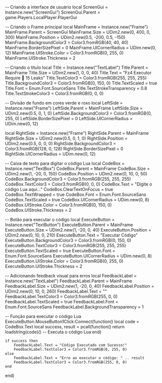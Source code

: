 
-- Criando a interface de usuário
local ScreenGui = Instance.new("ScreenGui")
ScreenGui.Parent = game.Players.LocalPlayer.PlayerGui

-- Criando o Frame principal
local MainFrame = Instance.new("Frame")
MainFrame.Parent = ScreenGui
MainFrame.Size = UDim2.new(0, 400, 0, 300)
MainFrame.Position = UDim2.new(0.5, -200, 0.5, -150)
MainFrame.BackgroundColor3 = Color3.fromRGB(40, 40, 40)
MainFrame.BorderSizePixel = 0
MainFrame.UICornerRadius = UDim.new(0, 12)
MainFrame.UIStroke.Color = Color3.fromRGB(0, 255, 0)
MainFrame.UIStroke.Thickness = 2

-- Criando o título
local Title = Instance.new("TextLabel")
Title.Parent = MainFrame
Title.Size = UDim2.new(1, 0, 0, 40)
Title.Text = "Fz4 Executor Require 🤝 15 Leaks"
Title.TextColor3 = Color3.fromRGB(255, 255, 255)
Title.BackgroundColor3 = Color3.fromRGB(0, 150, 0)
Title.TextScaled = true
Title.Font = Enum.Font.SourceSans
Title.TextStrokeTransparency = 0.8
Title.TextStrokeColor3 = Color3.fromRGB(0, 0, 0)

-- Divisão de fundo em cores verde e roxo
local LeftSide = Instance.new("Frame")
LeftSide.Parent = MainFrame
LeftSide.Size = UDim2.new(0.5, 0, 1, 0)
LeftSide.BackgroundColor3 = Color3.fromRGB(0, 255, 0)
LeftSide.BorderSizePixel = 0
LeftSide.UICornerRadius = UDim.new(0, 12)

local RightSide = Instance.new("Frame")
RightSide.Parent = MainFrame
RightSide.Size = UDim2.new(0.5, 0, 1, 0)
RightSide.Position = UDim2.new(0.5, 0, 0, 0)
RightSide.BackgroundColor3 = Color3.fromRGB(128, 0, 128)
RightSide.BorderSizePixel = 0
RightSide.UICornerRadius = UDim.new(0, 12)

-- Caixa de texto para digitar o código Lua
local CodeBox = Instance.new("TextBox")
CodeBox.Parent = MainFrame
CodeBox.Size = UDim2.new(1, -20, 0, 150)
CodeBox.Position = UDim2.new(0, 10, 0, 50)
CodeBox.BackgroundColor3 = Color3.fromRGB(255, 255, 255)
CodeBox.TextColor3 = Color3.fromRGB(0, 0, 0)
CodeBox.Text = "Digite o código Lua aqui..."
CodeBox.ClearTextOnFocus = true
CodeBox.TextWrapped = true
CodeBox.Font = Enum.Font.SourceSans
CodeBox.TextScaled = true
CodeBox.UICornerRadius = UDim.new(0, 8)
CodeBox.UIStroke.Color = Color3.fromRGB(0, 150, 0)
CodeBox.UIStroke.Thickness = 2

-- Botão para executar o código
local ExecuteButton = Instance.new("TextButton")
ExecuteButton.Parent = MainFrame
ExecuteButton.Size = UDim2.new(1, -20, 0, 40)
ExecuteButton.Position = UDim2.new(0, 10, 0, 210)
ExecuteButton.Text = "Executar Código"
ExecuteButton.BackgroundColor3 = Color3.fromRGB(0, 150, 0)
ExecuteButton.TextColor3 = Color3.fromRGB(255, 255, 255)
ExecuteButton.TextScaled = true
ExecuteButton.Font = Enum.Font.SourceSans
ExecuteButton.UICornerRadius = UDim.new(0, 8)
ExecuteButton.UIStroke.Color = Color3.fromRGB(0, 255, 0)
ExecuteButton.UIStroke.Thickness = 2

-- Adicionando feedback visual para erros
local FeedbackLabel = Instance.new("TextLabel")
FeedbackLabel.Parent = MainFrame
FeedbackLabel.Size = UDim2.new(1, -20, 0, 40)
FeedbackLabel.Position = UDim2.new(0, 10, 0, 260)
FeedbackLabel.Text = ""
FeedbackLabel.TextColor3 = Color3.fromRGB(255, 0, 0)
FeedbackLabel.TextScaled = true
FeedbackLabel.Font = Enum.Font.SourceSans
FeedbackLabel.BackgroundTransparency = 1

-- Função para executar o código Lua
ExecuteButton.MouseButton1Click:Connect(function()
    local code = CodeBox.Text
    local success, result = pcall(function()
        return loadstring(code)() -- Executa o código Lua
    end)

    if success then
        FeedbackLabel.Text = "Código Executado com Sucesso!"
        FeedbackLabel.TextColor3 = Color3.fromRGB(0, 255, 0)
    else
        FeedbackLabel.Text = "Erro ao executar o código: " .. result
        FeedbackLabel.TextColor3 = Color3.fromRGB(255, 0, 0)
    end
end)
